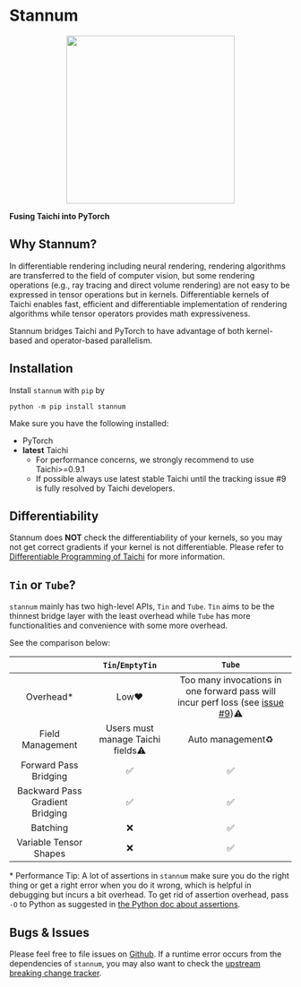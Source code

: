 # Stannum

<div align="center">
  <img width="300px" src="https://github.com/ifsheldon/stannum/raw/main/logo.PNG"/>
</div>

**Fusing Taichi into PyTorch**

## Why Stannum?

In differentiable rendering including neural rendering, rendering algorithms are transferred to the field of computer vision, but some rendering operations (e.g., ray tracing and direct volume rendering) are not easy to be expressed in tensor operations but in kernels. Differentiable kernels of Taichi enables fast, efficient and differentiable implementation of rendering algorithms while tensor operators provides math expressiveness. 

Stannum bridges Taichi and PyTorch to have advantage of both kernel-based and operator-based parallelism.

## Installation

Install `stannum` with `pip` by

`python -m pip install stannum`

Make sure you have the following installed:

* PyTorch
* **latest** Taichi
    * For performance concerns, we strongly recommend to use Taichi>=0.9.1
    * If possible always use latest stable Taichi until the tracking issue #9 is fully resolved by Taichi developers.

## Differentiability

Stannum does **NOT** check the differentiability of your kernels, so you may not get correct gradients if your kernel is not differentiable. Please refer to [Differentiable Programming of Taichi](https://docs.taichi-lang.org/docs/differentiable_programming) for more information.

## `Tin` or `Tube`?

`stannum` mainly has two high-level APIs, `Tin` and `Tube`. `Tin` aims to be the thinnest bridge layer with the least overhead while `Tube` has more functionalities and convenience with some more overhead.

See the comparison below:

|                                 |         `Tin`/`EmptyTin`         |                            `Tube`                            |
| :-----------------------------: | :------------------------------: | :----------------------------------------------------------: |
|           Overhead\*            |               Low❤️               | Too many invocations in one forward pass will incur perf loss (see [issue #9](https://github.com/ifsheldon/stannum/issues/9))⚠️ |
|        Field Management         | Users must manage Taichi fields⚠️ |                       Auto management♻️                       |
|      Forward Pass Bridging      |                ✅                 |                              ✅                               |
| Backward Pass Gradient Bridging |                ✅                 |                              ✅                               |
|            Batching             |                ❌                 |                              ✅                               |
|     Variable Tensor Shapes      |                ❌                 |                              ✅                               |

\* Performance Tip: A lot of assertions in `stannum` make sure you do the right thing or get a right error when you do it wrong, which is helpful in debugging but incurs a bit overhead. To get rid of assertion overhead, pass `-O` to Python as suggested in [the Python doc about assertions](https://docs.python.org/3/reference/simple_stmts.html#the-assert-statement).

## Bugs & Issues

Please feel free to file issues on [Github](https://github.com/ifsheldon/stannum). If a runtime error occurs from the dependencies of `stannum`, you may also want to check the [upstream breaking change tracker](https://github.com/ifsheldon/stannum/issues/11).
